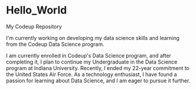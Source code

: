 # Hello_World
My Codeup Repository

I'm currently working on developing my data science skills and learning from the Codeup Data Science program.

I am currently enrolled in Codeup's Data Science program, and after completing it, I plan to continue my Undergraduate in the Data Science program at Indiana University. Recently, I ended my 22-year commitment to the United States Air Force. As a technology enthusiast, I have found a passion for learning about Data Science, and I am eager to pursue it further.
